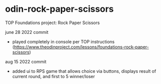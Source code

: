 # odin-rock-paper-scissors
TOP Foundations project: Rock Paper Scissors

june 28 2022 commit
 - played completely in console per TOP instructions (https://www.theodinproject.com/lessons/foundations-rock-paper-scissors)

aug 15 2022 commit
 - added ui to RPS game that allows choice via buttons, displays result of current round, and first to 5 winner/loser
